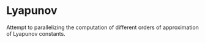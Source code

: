 # Lyapunov
Attempt to parallelizing the computation of different orders of approximation of Lyapunov constants.
